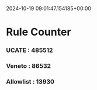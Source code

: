 2024-10-19 09:01:47.154185+00:00
# Rule Counter 
 ### UCATE : 485512

 ### Veneto : 86532

 ### Allowlist : 13930